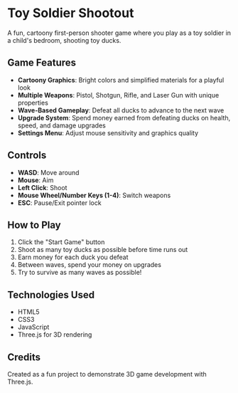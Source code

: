 # Toy Soldier Shootout

A fun, cartoony first-person shooter game where you play as a toy soldier in a child's bedroom, shooting toy ducks.

## Game Features

- **Cartoony Graphics**: Bright colors and simplified materials for a playful look
- **Multiple Weapons**: Pistol, Shotgun, Rifle, and Laser Gun with unique properties
- **Wave-Based Gameplay**: Defeat all ducks to advance to the next wave
- **Upgrade System**: Spend money earned from defeating ducks on health, speed, and damage upgrades
- **Settings Menu**: Adjust mouse sensitivity and graphics quality

## Controls

- **WASD**: Move around
- **Mouse**: Aim
- **Left Click**: Shoot
- **Mouse Wheel/Number Keys (1-4)**: Switch weapons
- **ESC**: Pause/Exit pointer lock

## How to Play

1. Click the "Start Game" button
2. Shoot as many toy ducks as possible before time runs out
3. Earn money for each duck you defeat
4. Between waves, spend your money on upgrades
5. Try to survive as many waves as possible!

## Technologies Used

- HTML5
- CSS3
- JavaScript
- Three.js for 3D rendering

## Credits

Created as a fun project to demonstrate 3D game development with Three.js. 